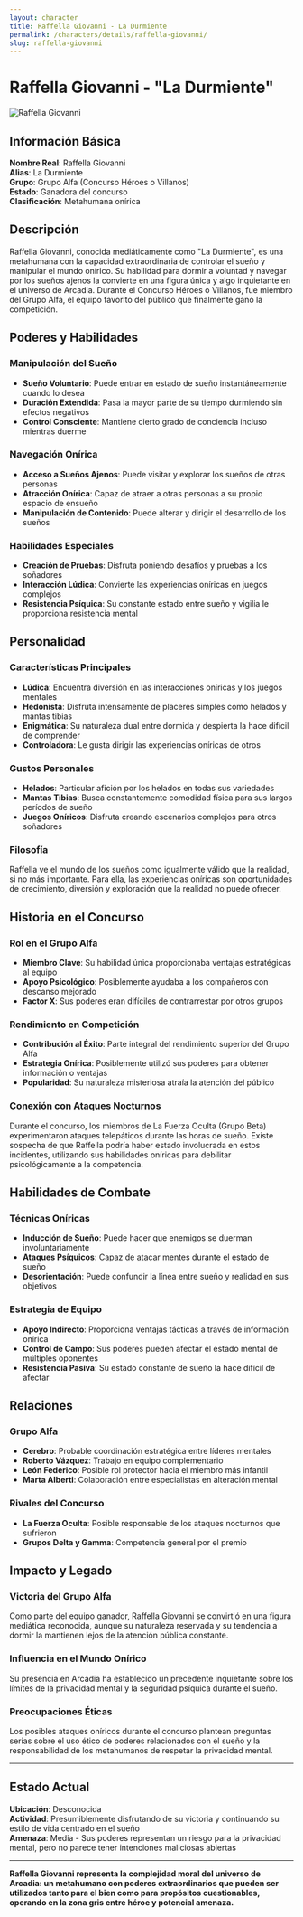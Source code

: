 ```yaml
---
layout: character
title: Raffella Giovanni - La Durmiente
permalink: /characters/details/raffella-giovanni/
slug: raffella-giovanni
---
```


# Raffella Giovanni - "La Durmiente"

<div class="character-photo">
  <img src="{{ site.baseurl }}/assets/img/characters/raffella-giovanni.png" alt="Raffella Giovanni" />
</div>

## Información Básica

**Nombre Real**: Raffella Giovanni  
**Alias**: La Durmiente  
**Grupo**: Grupo Alfa (Concurso Héroes o Villanos)  
**Estado**: Ganadora del concurso  
**Clasificación**: Metahumana onírica

## Descripción

Raffella Giovanni, conocida mediáticamente como "La Durmiente", es una metahumana con la capacidad extraordinaria de controlar el sueño y manipular el mundo onírico. Su habilidad para dormir a voluntad y navegar por los sueños ajenos la convierte en una figura única y algo inquietante en el universo de Arcadia. Durante el Concurso Héroes o Villanos, fue miembro del Grupo Alfa, el equipo favorito del público que finalmente ganó la competición.

## Poderes y Habilidades

### Manipulación del Sueño
- **Sueño Voluntario**: Puede entrar en estado de sueño instantáneamente cuando lo desea
- **Duración Extendida**: Pasa la mayor parte de su tiempo durmiendo sin efectos negativos
- **Control Consciente**: Mantiene cierto grado de conciencia incluso mientras duerme

### Navegación Onírica
- **Acceso a Sueños Ajenos**: Puede visitar y explorar los sueños de otras personas
- **Atracción Onírica**: Capaz de atraer a otras personas a su propio espacio de ensueño
- **Manipulación de Contenido**: Puede alterar y dirigir el desarrollo de los sueños

### Habilidades Especiales
- **Creación de Pruebas**: Disfruta poniendo desafíos y pruebas a los soñadores
- **Interacción Lúdica**: Convierte las experiencias oníricas en juegos complejos
- **Resistencia Psíquica**: Su constante estado entre sueño y vigilia le proporciona resistencia mental

## Personalidad

### Características Principales
- **Lúdica**: Encuentra diversión en las interacciones oníricas y los juegos mentales
- **Hedonista**: Disfruta intensamente de placeres simples como helados y mantas tibias  
- **Enigmática**: Su naturaleza dual entre dormida y despierta la hace difícil de comprender
- **Controladora**: Le gusta dirigir las experiencias oníricas de otros

### Gustos Personales
- **Helados**: Particular afición por los helados en todas sus variedades
- **Mantas Tibias**: Busca constantemente comodidad física para sus largos períodos de sueño
- **Juegos Oníricos**: Disfruta creando escenarios complejos para otros soñadores

### Filosofía
Raffella ve el mundo de los sueños como igualmente válido que la realidad, si no más importante. Para ella, las experiencias oníricas son oportunidades de crecimiento, diversión y exploración que la realidad no puede ofrecer.

## Historia en el Concurso

### Rol en el Grupo Alfa
- **Miembro Clave**: Su habilidad única proporcionaba ventajas estratégicas al equipo
- **Apoyo Psicológico**: Posiblemente ayudaba a los compañeros con descanso mejorado
- **Factor X**: Sus poderes eran difíciles de contrarrestar por otros grupos

### Rendimiento en Competición
- **Contribución al Éxito**: Parte integral del rendimiento superior del Grupo Alfa
- **Estrategia Onírica**: Posiblemente utilizó sus poderes para obtener información o ventajas
- **Popularidad**: Su naturaleza misteriosa atraía la atención del público

### Conexión con Ataques Nocturnos
Durante el concurso, los miembros de La Fuerza Oculta (Grupo Beta) experimentaron ataques telepáticos durante las horas de sueño. Existe sospecha de que Raffella podría haber estado involucrada en estos incidentes, utilizando sus habilidades oníricas para debilitar psicológicamente a la competencia.

## Habilidades de Combate

### Técnicas Oníricas
- **Inducción de Sueño**: Puede hacer que enemigos se duerman involuntariamente
- **Ataques Psíquicos**: Capaz de atacar mentes durante el estado de sueño
- **Desorientación**: Puede confundir la línea entre sueño y realidad en sus objetivos

### Estrategia de Equipo
- **Apoyo Indirecto**: Proporciona ventajas tácticas a través de información onírica
- **Control de Campo**: Sus poderes pueden afectar el estado mental de múltiples oponentes
- **Resistencia Pasiva**: Su estado constante de sueño la hace difícil de afectar

## Relaciones

### Grupo Alfa
- **Cerebro**: Probable coordinación estratégica entre líderes mentales
- **Roberto Vázquez**: Trabajo en equipo complementario
- **León Federico**: Posible rol protector hacia el miembro más infantil
- **Marta Alberti**: Colaboración entre especialistas en alteración mental

### Rivales del Concurso
- **La Fuerza Oculta**: Posible responsable de los ataques nocturnos que sufrieron
- **Grupos Delta y Gamma**: Competencia general por el premio

## Impacto y Legado

### Victoria del Grupo Alfa
Como parte del equipo ganador, Raffella Giovanni se convirtió en una figura mediática reconocida, aunque su naturaleza reservada y su tendencia a dormir la mantienen lejos de la atención pública constante.

### Influencia en el Mundo Onírico
Su presencia en Arcadia ha establecido un precedente inquietante sobre los límites de la privacidad mental y la seguridad psíquica durante el sueño.

### Preocupaciones Éticas
Los posibles ataques oníricos durante el concurso plantean preguntas serias sobre el uso ético de poderes relacionados con el sueño y la responsabilidad de los metahumanos de respetar la privacidad mental.

---

## Estado Actual

**Ubicación**: Desconocida  
**Actividad**: Presumiblemente disfrutando de su victoria y continuando su estilo de vida centrado en el sueño  
**Amenaza**: Media - Sus poderes representan un riesgo para la privacidad mental, pero no parece tener intenciones maliciosas abiertas

---

**Raffella Giovanni representa la complejidad moral del universo de Arcadia: un metahumano con poderes extraordinarios que pueden ser utilizados tanto para el bien como para propósitos cuestionables, operando en la zona gris entre héroe y potencial amenaza.**